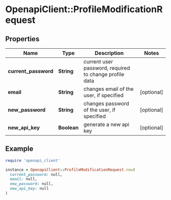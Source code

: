 # OpenapiClient::ProfileModificationRequest

## Properties

| Name | Type | Description | Notes |
| ---- | ---- | ----------- | ----- |
| **current_password** | **String** | current user password, required to change profile data |  |
| **email** | **String** | changes email of the user, if specified | [optional] |
| **new_password** | **String** | changes password of the user, if specified | [optional] |
| **new_api_key** | **Boolean** | generate a new api key | [optional] |

## Example

```ruby
require 'openapi_client'

instance = OpenapiClient::ProfileModificationRequest.new(
  current_password: null,
  email: null,
  new_password: null,
  new_api_key: null
)
```

